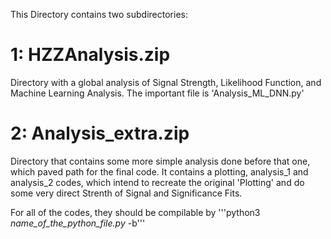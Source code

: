 This Directory contains two subdirectories:

# 1: HZZAnalysis.zip

Directory with a global analysis of Signal Strength, Likelihood Function, and Machine Learning Analysis. The important file is 'Analysis_ML_DNN.py'

# 2: Analysis_extra.zip

Directory that contains some more simple analysis done before that one, which paved path for the final code. It contains a plotting, analysis_1 and analysis_2 codes, which intend to recreate the original 'Plotting' and do some very direct Strenth of Signal and Significance Fits.


For all of the codes, they should be compilable by 
'''python3 *name_of_the_python_file.py* -b'''

